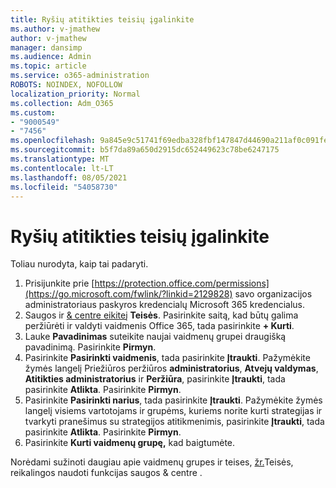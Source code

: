 ```yaml
---
title: Ryšių atitikties teisių įgalinkite
ms.author: v-jmathew
author: v-jmathew
manager: dansimp
ms.audience: Admin
ms.topic: article
ms.service: o365-administration
ROBOTS: NOINDEX, NOFOLLOW
localization_priority: Normal
ms.collection: Adm_O365
ms.custom:
- "9000549"
- "7456"
ms.openlocfilehash: 9a845e9c51741f69edba328fbf147847d44690a211af0c091fe29733414f771b
ms.sourcegitcommit: b5f7da89a650d2915dc652449623c78be6247175
ms.translationtype: MT
ms.contentlocale: lt-LT
ms.lasthandoff: 08/05/2021
ms.locfileid: "54058730"
---
```

# <a name="enable-permissions-for-communication-compliance"></a>Ryšių atitikties teisių įgalinkite

Toliau nurodyta, kaip tai padaryti.

1. Prisijunkite prie [https://protection.office.com/permissions](https://go.microsoft.com/fwlink/?linkid=2129828) savo organizacijos administratoriaus paskyros kredencialų Microsoft 365 kredencialus.
2. Saugos ir [& centre eikite](https://go.microsoft.com/fwlink/?linkid=2101341)į **Teisės**. Pasirinkite saitą, kad būtų galima peržiūrėti ir valdyti vaidmenis Office 365, tada pasirinkite **\+ Kurti**.
3. Lauke **Pavadinimas** suteikite naujai vaidmenų grupei draugišką pavadinimą. Pasirinkite **Pirmyn**.
4. Pasirinkite **Pasirinkti vaidmenis**, tada pasirinkite **Įtraukti**. Pažymėkite žymės langelį Priežiūros peržiūros **administratorius**, **Atvejų valdymas**, **Atitikties administratorius** ir **Peržiūra**, pasirinkite **Įtraukti**, tada pasirinkite **Atlikta**. Pasirinkite **Pirmyn**.
5. Pasirinkite **Pasirinkti narius**, tada pasirinkite **Įtraukti**. Pažymėkite žymės langelį visiems vartotojams ir grupėms, kuriems norite kurti strategijas ir tvarkyti pranešimus su strategijos atitikmenimis, pasirinkite **Įtraukti**, tada pasirinkite **Atlikta**. Pasirinkite **Pirmyn**.
6. Pasirinkite **Kurti vaidmenų grupę,** kad baigtumėte.

Norėdami sužinoti daugiau apie vaidmenų grupes ir teises, [žr.](https://go.microsoft.com/fwlink/?linkid=2114184)Teisės, reikalingos naudoti funkcijas saugos & centre .
